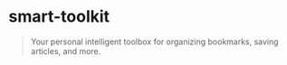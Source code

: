 # smart-toolkit

> Your personal intelligent toolbox for organizing bookmarks, saving articles, and more.
